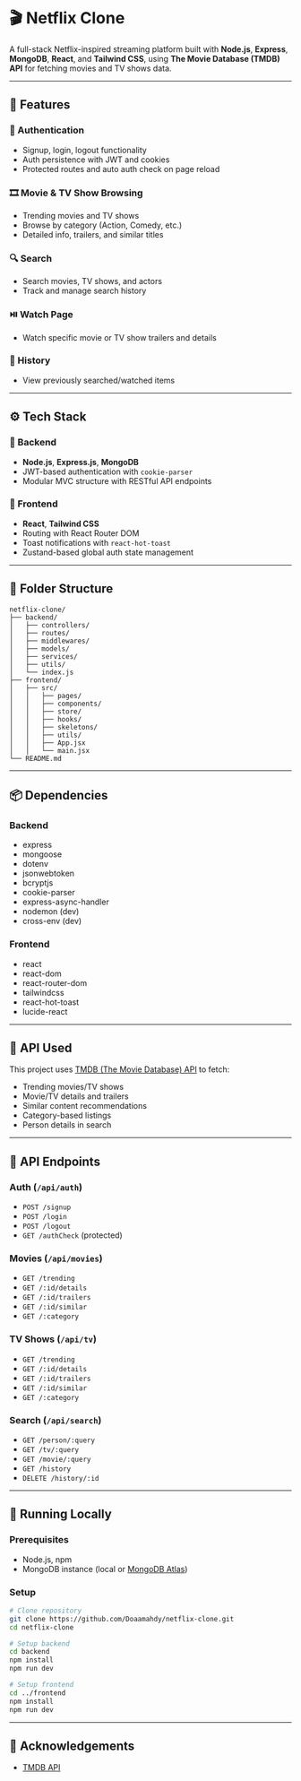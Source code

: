 # 🎬 Netflix Clone

A full-stack Netflix-inspired streaming platform built with **Node.js**, **Express**, **MongoDB**, **React**, and **Tailwind CSS**, using **The Movie Database (TMDB) API** for fetching movies and TV shows data.

---

## 🚀 Features

### 👤 Authentication

- Signup, login, logout functionality
- Auth persistence with JWT and cookies
- Protected routes and auto auth check on page reload

### 🎞️ Movie & TV Show Browsing

- Trending movies and TV shows
- Browse by category (Action, Comedy, etc.)
- Detailed info, trailers, and similar titles

### 🔍 Search

- Search movies, TV shows, and actors
- Track and manage search history

### ⏯️ Watch Page

- Watch specific movie or TV show trailers and details

### 📜 History

- View previously searched/watched items

---

## ⚙️ Tech Stack

### 🔧 Backend

- **Node.js**, **Express.js**, **MongoDB**
- JWT-based authentication with `cookie-parser`
- Modular MVC structure with RESTful API endpoints

### 🎨 Frontend

- **React**, **Tailwind CSS**
- Routing with React Router DOM
- Toast notifications with `react-hot-toast`
- Zustand-based global auth state management

---

## 📂 Folder Structure

```
netflix-clone/
├── backend/
│   ├── controllers/
│   ├── routes/
│   ├── middlewares/
│   ├── models/
│   ├── services/
│   ├── utils/
│   └── index.js
├── frontend/
│   ├── src/
│   │   ├── pages/
│   │   ├── components/
│   │   ├── store/
│   │   ├── hooks/
│   │   ├── skeletons/
│   │   ├── utils/
│   │   ├── App.jsx
│   │   └── main.jsx
└── README.md
```

---

## 📦 Dependencies

### Backend

- express
- mongoose
- dotenv
- jsonwebtoken
- bcryptjs
- cookie-parser
- express-async-handler
- nodemon (dev)
- cross-env (dev)

### Frontend

- react
- react-dom
- react-router-dom
- tailwindcss
- react-hot-toast
- lucide-react

---

## 🔌 API Used

This project uses [TMDB (The Movie Database) API](https://www.themoviedb.org/documentation/api) to fetch:

- Trending movies/TV shows
- Movie/TV details and trailers
- Similar content recommendations
- Category-based listings
- Person details in search

---

## 📡 API Endpoints

### Auth (`/api/auth`)

- `POST /signup`
- `POST /login`
- `POST /logout`
- `GET /authCheck` (protected)

### Movies (`/api/movies`)

- `GET /trending`
- `GET /:id/details`
- `GET /:id/trailers`
- `GET /:id/similar`
- `GET /:category`

### TV Shows (`/api/tv`)

- `GET /trending`
- `GET /:id/details`
- `GET /:id/trailers`
- `GET /:id/similar`
- `GET /:category`

### Search (`/api/search`)

- `GET /person/:query`
- `GET /tv/:query`
- `GET /movie/:query`
- `GET /history`
- `DELETE /history/:id`

---

## 🧪 Running Locally

### Prerequisites

- Node.js, npm
- MongoDB instance (local or [MongoDB Atlas](https://www.mongodb.com/cloud/atlas))

### Setup

```bash
# Clone repository
git clone https://github.com/Doaamahdy/netflix-clone.git
cd netflix-clone

# Setup backend
cd backend
npm install
npm run dev

# Setup frontend
cd ../frontend
npm install
npm run dev
```

---

## 🙌 Acknowledgements

- [TMDB API](https://www.themoviedb.org/documentation/api)
